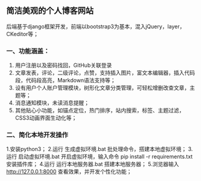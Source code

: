 ## 简洁美观的个人博客网站
后端基于django框架开发，前端以bootstrap3为基本，混入jQuery，layer，CKeditor等；

### 一、功能涵盖：
1. 用户注册以及密码找回，GitHub关联登录
2. 文章发表，评论，二级评论，点赞，支持插入图片，富文本编辑器，插入代码段，代码段高亮，Markdown语法支持等；
3. 设有用户个人账户管理模块，树形化文章分类管理，可轻松增删改查文章，主题等；
4. 消息通知模块，未读消息提醒；
5. 其他贴心小功能，如锚点定位，热门排序，站内搜索，标签、主题过滤，CSS3动画界面生动化等；

### 二、简化本地开发操作
1.安装python3；
2.运行 生成虚拟环境.bat 批处理命令，搭建本地虚拟环境；
3.运行 启动虚拟环境.bat 开启虚拟环境，输入命令 pip install -r requirements.txt 安装插件库；
4.运行 运行本地服务器.bat 搭建本地服务器；
5.浏览器输入 http://127.0.0.1:8000 查看效果，并开发个性化功能；
